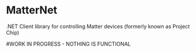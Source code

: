 # MatterNet
.NET Client library for controlling Matter devices (formerly known as Project Chip)

#WORK IN PROGRESS - NOTHING IS FUNCTIONAL
